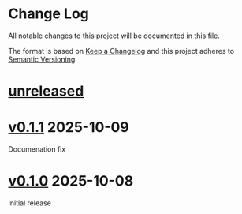 Change Log
=======

All notable changes to this project will be documented in this file.

The format is based on [Keep a Changelog](http://keepachangelog.com/)
and this project adheres to [Semantic Versioning](http://semver.org/).

# [unreleased]

# [v0.1.1] 2025-10-09

Documenation fix

# [v0.1.0] 2025-10-08

Initial release

[unreleased]: https://egit.irs.uni-stuttgart.de/rust/zynq7000-rs/compare/zynq7000-v0.1.1...HEAD
[v0.1.1]: https://egit.irs.uni-stuttgart.de/rust/zynq7000-rs/compare/zynq7000-v0.1.0...zynq7000-0.1.1
[v0.1.0]: https://egit.irs.uni-stuttgart.de/rust/zynq7000-rs/src/tag/zynq7000-v0.1.0
